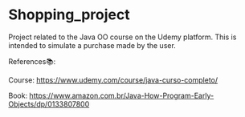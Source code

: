 # Shopping_project
Project related to the Java OO course on the Udemy platform. This is intended to simulate a purchase made by the user.

References📚:

Course: 
https://www.udemy.com/course/java-curso-completo/

Book:
https://www.amazon.com.br/Java-How-Program-Early-Objects/dp/0133807800
